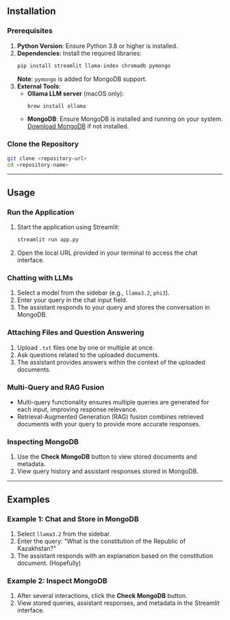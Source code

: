 ## Installation  

### Prerequisites  
1. **Python Version**: Ensure Python 3.8 or higher is installed.  
2. **Dependencies**: Install the required libraries:  
   ```bash
   pip install streamlit llama-index chromadb pymongo
   ```  
   **Note**: `pymongo` is added for MongoDB support.  
3. **External Tools**:  
   - **Ollama LLM server** (macOS only):  
     ```bash
     brew install ollama
     ```  
   - **MongoDB**: Ensure MongoDB is installed and running on your system. [Download MongoDB](https://www.mongodb.com/try/download/community) if not installed.  

### Clone the Repository  
```bash
git clone <repository-url>
cd <repository-name>
```  

---

## Usage  

### Run the Application  
1. Start the application using Streamlit:  
   ```bash
   streamlit run app.py
   ```  
2. Open the local URL provided in your terminal to access the chat interface.  

### Chatting with LLMs  
1. Select a model from the sidebar (e.g., `llama3.2`, `phi3`).  
2. Enter your query in the chat input field.  
3. The assistant responds to your query and stores the conversation in MongoDB.  

### Attaching Files and Question Answering  
1. Upload `.txt` files one by one or multiple at once.  
2. Ask questions related to the uploaded documents.  
3. The assistant provides answers within the context of the uploaded documents.  

### Multi-Query and RAG Fusion  
- Multi-query functionality ensures multiple queries are generated for each input, improving response relevance.  
- Retrieval-Augmented Generation (RAG) fusion combines retrieved documents with your query to provide more accurate responses.  

### Inspecting MongoDB  
1. Use the **Check MongoDB** button to view stored documents and metadata.  
2. View query history and assistant responses stored in MongoDB.  

---

## Examples  

### Example 1: Chat and Store in MongoDB  
1. Select `llama3.2` from the sidebar.  
2. Enter the query: "What is the constitution of the Republic of Kazakhstan?"  
3. The assistant responds with an explanation based on the constitution document. (Hopefully)

### Example 2: Inspect MongoDB  
1. After several interactions, click the **Check MongoDB** button.  
2. View stored queries, assistant responses, and metadata in the Streamlit interface.  
